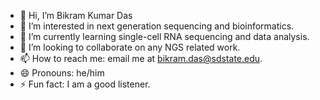 - 👋 Hi, I’m Bikram Kumar Das
- 👀 I’m interested in next generation sequencing and bioinformatics.
- 🌱 I’m currently learning single-cell RNA sequencing and data analysis.
- 💞️ I’m looking to collaborate on any NGS related work.
- 📫 How to reach me: email me at bikram.das@sdstate.edu.
- 😄 Pronouns: he/him
- ⚡ Fun fact: I am a good listener.

<!---
bikramkd/bikramkd is a ✨ special ✨ repository because its `README.md` (this file) appears on your GitHub profile.
You can click the Preview link to take a look at your changes.
--->
